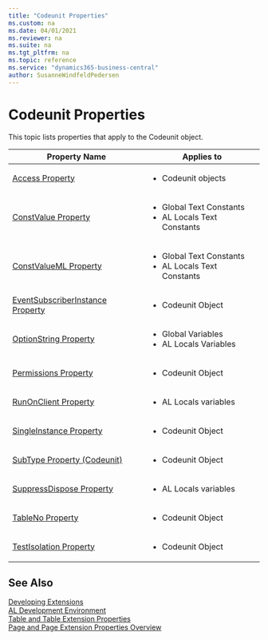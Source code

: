 ```yaml
---
title: "Codeunit Properties"
ms.custom: na
ms.date: 04/01/2021
ms.reviewer: na
ms.suite: na
ms.tgt_pltfrm: na
ms.topic: reference
ms.service: "dynamics365-business-central"
author: SusanneWindfeldPedersen
---
```


# Codeunit Properties 

This topic lists properties that apply to the Codeunit object. 

|Property Name|Applies to|
|-------------|-----------|  
|[Access Property](devenv-access-property.md)|<ul><li>Codeunit objects</li></ul>|
|[ConstValue Property](./devenv-properties.md)|<ul><li>Global Text Constants</li><li>AL Locals Text Constants</li></ul>|
|[ConstValueML Property](./devenv-properties.md)|<ul><li>Global Text Constants</li><li>AL Locals Text Constants</li></ul>|
|[EventSubscriberInstance Property](devenv-eventsubscriberinstance-property.md)|<ul><li>Codeunit Object</li></ul>|
|[OptionString Property](./devenv-optionmembers-field-property.md)|<ul><li>Global Variables</li><li>AL Locals Variables</li></ul>|
|[Permissions Property](devenv-permissions-property.md)|<ul><li>Codeunit Object</li></ul>|
|[RunOnClient Property](./devenv-properties.md)|<ul><li>AL Locals variables</li></ul>|
|[SingleInstance Property](devenv-singleinstance-property.md)|<ul><li>Codeunit Object</li></ul>|
|[SubType Property (Codeunit)](devenv-subtype-codeunit-property.md)|<ul><li>Codeunit Object</li></ul>|
|[SuppressDispose Property](./devenv-properties.md)|<ul><li>AL Locals variables</li></ul>|
|[TableNo Property](devenv-tableno-property.md)|<ul><li>Codeunit Object</li></ul>|
|[TestIsolation Property](devenv-testisolation-property.md)|<ul><li>Codeunit Object</li></ul>|

## See Also

[Developing Extensions](../devenv-dev-overview.md)  
[AL Development Environment](../devenv-reference-overview.md)  
[Table and Table Extension Properties](devenv-table-properties.md)  
[Page and Page Extension Properties Overview](devenv-page-property-overview.md)

<!--
# Codeunit Properties
This topic lists properties that apply to the Codeunit object, variables, text constants, methods, parameters, and return values.  
  
## Codeunit Object Properties  
 The following properties apply to the **Codeunit** object.  

|Property Name|Codeunit Object|
|-------------|-----------|
|[Name Property](./devenv-properties.md)|X|
|[Permissions Property](devenv-permissions-property.md)|X|
|[SingleInstance Property](devenv-singleinstance-property.md)|X|
|[SubType Property (Codeunit)](./devenv-subtype-codeunit-property.md)|X|
|[TableNo Property](devenv-tableno-property.md)|X|
|[TestIsolation Property](devenv-testisolation-property.md)|X|
|[EventSubscriberInstance Property](devenv-eventsubscriberinstance-property.md)|X|
  
## Global Variables Properties  
 The following properties apply to **Global variables** in codeunit objects.  

|Property Name|Codeunit Object|
|-------------|-----------|
|[Dimensions Property](./devenv-properties.md)|X|
|[ID Property](./devenv-properties.md)|X|
|[IncludeInDataSet Property](devenv-includeindataset-property.md)|X|
|[OptionString Property](./devenv-optionmembers-field-property.md)|X|
|[WithEvents Property](./devenv-properties.md)|X|
  
## Global Text Constants Properties  
 The following properties apply to **Global Text Constants** in the codeunit objects.  

|Property Name|Codeunit Object|
|-------------|-----------|
|[ConstValue Property](./devenv-properties.md)|X|
|[ConstValueML Property](./devenv-properties.md)|X|
|[ID Property](./devenv-properties.md)|X|

## Global Methods Properties  
 The following properties apply to **Global Methods** in thecodeunit objects.  

|Property Name|Codeunit Object|
|-------------|-----------|
|[ID Property](./devenv-properties.md)|X|
|[Local Property](./devenv-properties.md)|X|
|[MethodType Property \(Upgrade Codeunits\)](./devenv-properties.md)|X|
|[MethodType Property \(Test Codeunits\)](../methods/devenv-handlerfunctions-attribute.md)|X|
|[HandlerMethods Property](../methods/devenv-handlerfunctions-attribute.md)|X|
|[TransactionModel Property](./devenv-properties.md)|X|
|[TryMethod Property](../methods/devenv-tryfunction-attribute.md)|X|
|[Event Property](./devenv-properties.md)|X|
|[EventMethod Property](./devenv-properties.md)|X|
|[EventPublisherObject Property](./devenv-properties.md)|X|
|[EventType Property](./devenv-properties.md)|X|
|[GlobalVarAccess Property](../methods/devenv-integration-attribute.md)|X|
|[IncludeSender Property](./devenv-properties.md)|X|
|[EventPublisherElement Property](./devenv-properties.md)|X|
    
## AL Locals Variables Properties  
 The following properties apply to **Variables** in the **AL Locals** window of codeunit objects.  

|Property Name|Codeunit Object|
|-------------|-----------|
|[Dimensions Property](./devenv-properties.md)|X|
|[ID Property](./devenv-properties.md)|X|
|[OptionString Property](./devenv-optionmembers-field-property.md)|X|
|[RunOnClient Property](./devenv-properties.md)|X|
|[SuppressDispose Property](./devenv-properties.md)|X|
|[Temporary Property](./devenv-properties.md)|X|

## AL Locals Text Constants Properties  
 The following properties apply to **Text Constants** in the **AL Locals** window of codeunit objects.  

|Property Name|Codeunit Object|
|-------------|-----------|
|[ConstValue Property](./devenv-properties.md)|X|
|[ConstValueML Property](./devenv-properties.md)|X|
|[ID Property](./devenv-properties.md)|X|
  
## AL Locals Parameters Properties  
 The following properties apply to **Parameters** in the **AL Locals** window of codeunit objects.  

|Property Name|Codeunit Object|
|-------------|-----------|
|[Dimensions Property](./devenv-properties.md)|X|
|[ID Property](./devenv-properties.md)|X|

## AL Locals Return Values Properties  
 The following properties apply to **Return Values** in the **AL Locals** window of codeunit objects.  
  
|Property Name|Codeunit Object|
|-------------|-----------|
|[Dimensions Property](./devenv-properties.md)|X|
|[ID Property](./devenv-properties.md)|X|

##See Also
[Developing Extensions](../devenv-dev-overview.md)  
[AL Development Environment](../devenv-reference-overview.md)  
[Table and Table Extension Properties](devenv-table-properties.md)  
[Page and Page Extension Properties Overview](devenv-page-property-overview.md)

-->